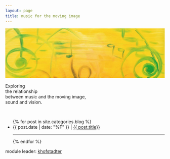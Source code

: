 ```yaml
---
layout: page
title: music for the moving image
---
```


![](/assets/img/tedor_k_hofstadter_music.jpg)

Exploring   
the relationship   
between music and the moving image,   
sound and vision.

<br>

<!--
## Blog

-->

<ul class="myposts">
{% for post in site.categories.blog %}
    <li>{{ post.date | date: "%F" }} | <a href="{{ post.url }}">{{ post.title}}</a>
    <br>
    </li>
      <hr>
{% endfor %}
</ul>

module leader: [khofstadter](https://khofstadter.info)
